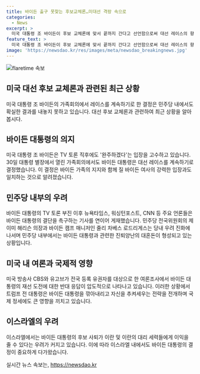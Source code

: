 ```yaml
---
title: 바이든 출구 못찾는 후보교체론…미대선 격랑 속으로
categories:
  - News
excerpt: >
  미국 대통령 조 바이든이 후보 교체론에 맞서 끝까지 간다고 선언함으로써 대선 레이스의 향방이 불투명해지고, 집권당 내에서도 혼란이 고조되고 있다. 바이든의 TV 토론 부진과 지지율 하락에 따른 레이스의 불확실성이 커지면서, 후보교체론이 퍼져나가고 있다. 트럼프 전 대통령의 존재감과 나라를 위해 일해야 한다는 주장이 대립되고 있는 가운데, 국제사회도 바이든의 신체적 건강과 정신 건강을 의심하는 여론이 확산되고 있음에 주목해야 한다.
feature_text: >
  미국 대통령 조 바이든이 후보 교체론에 맞서 끝까지 간다고 선언함으로써 대선 레이스의 향방이 불투명해지고, 집권당 내에서도 혼란이 고조되고 있다. 바이든의 TV 토론 부진과 지지율 하락에 따른 레이스의 불확실성이 커지면서, 후보교체론이 퍼져나가고 있다. 트럼프 전 대통령의 존재감과 나라를 위해 일해야 한다는 주장이 대립되고 있는 가운데, 국제사회도 바이든의 신체적 건강과 정신 건강을 의심하는 여론이 확산되고 있음에 주목해야 한다.
image: 'https://newsdao.kr/res/images/meta/newsdao_breakingnews.jpg'
---
```


<p><img src="https://newsdao.kr/res/images/meta/newsdao_breakingnews.jpg" alt="flaretime 속보" /></p>

<h2 data-ke-size="size26">미국 대선 후보 교체론과 관련된 최근 상황</h2>

<p>미국 대통령 조 바이든의 가족회의에서 레이스를 계속하기로 한 결정은 민주당 내에서도 확실한 결과를 내놓지 못하고 있습니다. 대선 후보 교체론과 관련하여 최근 상황을 알아봅시다.</p>

<h2 data-ke-size="size24">바이든 대통령의 의지</h2>

<p>미국 대통령 조 바이든은 TV 토론 직후에도 '완주하겠다'는 입장을 고수하고 있습니다. 30일 대통령 별장에서 열린 가족회의에서도 바이든 대통령은 대선 레이스를 계속하기로 결정했습니다. 이 결정은 바이든 가족의 지지와 함께 질 바이든 여사의 강력한 입장과도 일치하는 것으로 알려졌습니다.</p>

<h2 data-ke-size="size24">민주당 내부의 우려</h2>

<p>바이든 대통령의 TV 토론 부진 이후 뉴욕타임스, 워싱턴포스트, CNN 등 주요 언론들은 바이든 대통령의 결단을 촉구하는 기사를 연이어 게재했습니다. 민주당 전국위원회의 제이미 해리슨 의장과 바이든 캠프 매니저인 줄리 차베스 로드리게스는 당내 우려 진화에 나서며 민주당 내부에서는 바이든 대통령과 관련한 진퇴양난의 대혼돈이 형성되고 있는 상황입니다.</p>

<h2 data-ke-size="size24">미국 내 여론과 국제적 영향</h2>

<p>미국 방송사 CBS와 유고브가 전국 등록 유권자를 대상으로 한 여론조사에서 바이든 대통령의 재선 도전에 대한 반대 응답이 압도적으로 나타나고 있습니다. 이러한 상황에서 트럼프 전 대통령은 바이든 대통령을 깎아내리고 자신을 추켜세우는 전략을 전개하며 국제 정세에도 큰 영향을 끼치고 있습니다.</p>

<h2 data-ke-size="size24">이스라엘의 우려</h2>

<p>이스라엘에서는 바이든 대통령의 후보 사퇴가 이란 및 이란의 대리 세력들에게 이익을 줄 수 있다는 우려가 커지고 있습니다. 이에 따라 이스라엘 내에서도 바이든 대통령의 결정이 중요하게 다가왔습니다.</p>
실시간 뉴스 속보는, <a href="https://newsdao.kr" rel="dofollow">https://newsdao.kr</a>


